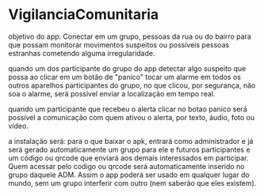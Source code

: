 # VigilanciaComunitaria

objetivo do app:
Conectar em um grupo, pessoas da rua ou do bairro para que possam monitorar movimentos suspeitos ou possíveis pessoas estranhas cometendo alguma irregularidade.

quando um dos participante do grupo do app detectar algo suspeito que possa ao clicar em um botão de "panico" tocar um alarme em todos os outros aparelhos participantes do grupo, no que clicou, por segurança, não soa o alarme, será possível enviar a localização em tempo real.

quando um participante que recebeu o alerta clicar no botao panico será possível a comunicação com quem ativou o alerta, por texto, áudio, foto ou vídeo.

a instalação será: para o que baixar o apk, entrará como administrador e já será gerado automaticamente um grupo para ele e futuros participantes e um código ou qrcode que enviará aos demais interessados em participar. Quem acessar pelo codigo ou qrcode será automaticamente inserido no grupo daquele ADM. Assim o app poderá ser usado em qualquer lugar do mundo, sem um grupo interferir com outro (nem saberão que eles existem).
